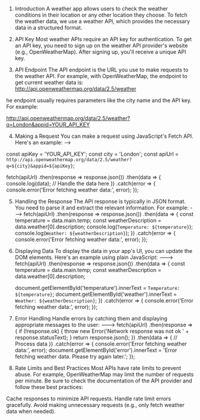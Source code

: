 1. Introduction
A weather app allows users to check the weather conditions in their location or any other location they choose. To fetch the weather data, we use a weather API, which provides the necessary data in a structured format.

2. API Key
Most weather APIs require an API key for authentication. To get an API key, you need to sign up on the weather API provider's website (e.g., OpenWeatherMap). After signing up, you'll receive a unique API key.

3. API Endpoint
The API endpoint is the URL you use to make requests to the weather API. For example, with OpenWeatherMap, the endpoint to get current weather data is: http://api.openweathermap.org/data/2.5/weather

he endpoint usually requires parameters like the city name and the API key. For example:

http://api.openweathermap.org/data/2.5/weather?q=London&appid=YOUR_API_KEY

4. Making a Request
You can make a request using JavaScript's Fetch API. Here's an example: -->

const apiKey = 'YOUR_API_KEY';
const city = 'London';
const apiUrl = `http://api.openweathermap.org/data/2.5/weather?q=${city}&appid=${apiKey}`;

fetch(apiUrl)
  .then(response => response.json())
  .then(data => {
    console.log(data);
    // Handle the data here
  })
  .catch(error => {
    console.error('Error fetching weather data:', error);
  });
  

5. Handling the Response
The API response is typically in JSON format. You need to parse it and extract the relevant information. For example:
--->
fetch(apiUrl)
  .then(response => response.json())
  .then(data => {
    const temperature = data.main.temp;
    const weatherDescription = data.weather[0].description;
    console.log(`Temperature: ${temperature}`);
    console.log(`Weather: ${weatherDescription}`);
  })
  .catch(error => {
    console.error('Error fetching weather data:', error);
  });


7. Displaying Data
To display the data in your app's UI, you can update the DOM elements. Here's an example using plain JavaScript:
--->
fetch(apiUrl)
  .then(response => response.json())
  .then(data => {
    const temperature = data.main.temp;
    const weatherDescription = data.weather[0].description;

    document.getElementById('temperature').innerText = `Temperature: ${temperature}`;
    document.getElementById('weather').innerText = `Weather: ${weatherDescription}`;
  })
  .catch(error => {
    console.error('Error fetching weather data:', error);
  });

9. Error Handling
Handle errors by catching them and displaying appropriate messages to the user:
--->
fetch(apiUrl)
  .then(response => {
    if (!response.ok) {
      throw new Error('Network response was not ok ' + response.statusText);
    }
    return response.json();
  })
  .then(data => {
    // Process data
  })
  .catch(error => {
    console.error('Error fetching weather data:', error);
    document.getElementById('error').innerText = 'Error fetching weather data. Please try again later.';
  });


11. Rate Limits and Best Practices
Most APIs have rate limits to prevent abuse. For example, OpenWeatherMap may limit the number of requests per minute. Be sure to check the documentation of the API provider and follow these best practices:

Cache responses to minimize API requests.
Handle rate limit errors gracefully.
Avoid making unnecessary requests (e.g., only fetch weather data when needed).


